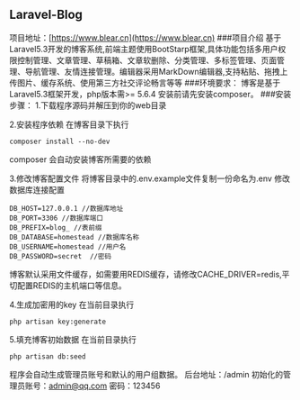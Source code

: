 ## Laravel-Blog

项目地址：[https://www.blear.cn](https://www.blear.cn)
###项目介绍
基于Laravel5.3开发的博客系统,前端主题使用BootStarp框架,具体功能包括多用户权限控制管理、文章管理、草稿箱、文章软删除、分类管理、多标签管理、页面管理、导航管理、友情连接管理。编辑器采用MarkDown编辑器,支持粘贴、拖拽上传图片、缓存系统、使用第三方社交评论畅言等等
###环境要求：
博客是基于Laravel5.3框架开发，php版本需>= 5.6.4
安装前请先安装composer。
###安装步骤：
1.下载程序源码并解压到你的web目录

2.安装程序依赖
  在博客目录下执行
  ```
  composer install --no-dev
  ```
  composer 会自动安装博客所需要的依赖
  
 3.修改博客配置文件
 将博客目录中的.env.example文件复制一份命名为.env
 修改数据库连接配置
 ```
 DB_HOST=127.0.0.1 //数据库地址
 DB_PORT=3306 //数据库端口
 DB_PREFIX=blog_ //表前缀
 DB_DATABASE=homestead //数据库名称
 DB_USERNAME=homestead //用户名
 DB_PASSWORD=secret  //密码
 ```
 博客默认采用文件缓存，如需要用REDIS缓存，请修改CACHE_DRIVER=redis,平切配置REDIS的主机端口等信息。
 
 4.生成加密用的key
 在当前目录执行
 ```
 php artisan key:generate
 ```
 5.填充博客初始数据
 在当前目录执行
 ```
 php artisan db:seed
 ```
 程序会自动生成管理员账号和默认的用户组数据。
 后台地址：/admin
 初始化的管理员账号：admin@qq.com 密码：123456
